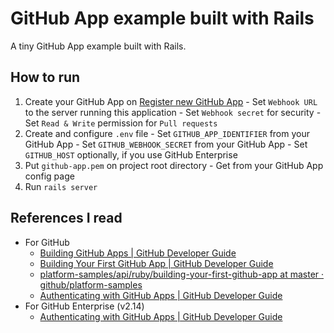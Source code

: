 # GitHub App example built with Rails

A tiny GitHub App example built with Rails.

## How to run

  1. Create your GitHub App on <a href="https://github.com/settings/apps/new" title="Register new GitHub App">Register new GitHub App</a>
    - Set `Webhook URL` to the server running this application
    - Set `Webhook secret` for security
    - Set `Read & Write` permission for `Pull requests`
  2. Create and configure `.env` file
    - Set `GITHUB_APP_IDENTIFIER` from your GitHub App
    - Set `GITHUB_WEBHOOK_SECRET` from your GitHub App
    - Set `GITHUB_HOST` optionally, if you use GitHub Enterprise
  3. Put `github-app.pem` on project root directory
    - Get from your GitHub App config page
  4. Run `rails server`

## References I read

- For GitHub
  - <a href="https://developer.github.com/apps/building-github-apps/" title="Building GitHub Apps | GitHub Developer Guide">Building GitHub Apps | GitHub Developer Guide</a>
  - <a href="https://developer.github.com/apps/building-your-first-github-app/" title="Building Your First GitHub App | GitHub Developer Guide">Building Your First GitHub App | GitHub Developer Guide</a>
  - <a href="https://github.com/github/platform-samples/tree/master/api/ruby/building-your-first-github-app" title="platform-samples/api/ruby/building-your-first-github-app at master · github/platform-samples">platform-samples/api/ruby/building-your-first-github-app at master · github/platform-samples</a>
  - <a href="https://developer.github.com/apps/building-github-apps/authenticating-with-github-apps/" title="Authenticating with GitHub Apps | GitHub Developer Guide">Authenticating with GitHub Apps | GitHub Developer Guide</a>
- For GitHub Enterprise (v2.14)
  - <a href="https://developer.github.com/enterprise/2.14/apps/building-github-apps/authenticating-with-github-apps/" title="Authenticating with GitHub Apps | GitHub Developer Guide">Authenticating with GitHub Apps | GitHub Developer Guide</a>
